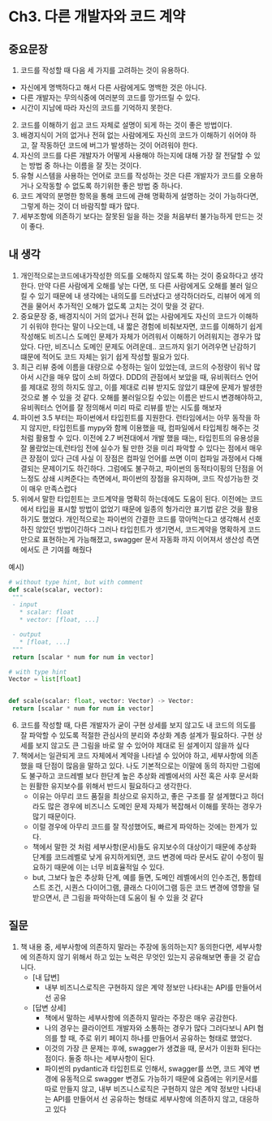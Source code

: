 # Ch3. 다른 개발자와 코드 계약

## 중요문장
1. 코드를 작성할 때 다음 세 가지를 고려하는 것이 유용하다.
  * 자신에게 명백하다고 해서 다른 사람에게도 명백한 것은 아니다.
  * 다른 개발자는 무의식중에 여러분의 코드를 망가뜨릴 수 있다.
  * 시간이 지남에 따라 자신의 코드를 기억하지 못한다.
2. 코드를 이해하기 쉽고 코드 자체로 설명이 되게 하는 것이 좋은 방법이다.
3. 배경지식이 거의 없거나 전혀 없는 사람에게도 자신의 코드가 이해하기 쉬어야 하고, 잘 작동하던 코드에 버그가 발생하는 것이 어려워야 한다. 
4. 자신의 코드를 다른 개발자가 어떻게 사용해야 하는지에 대해 가장 잘 전달할 수 있는 방법 중 하나는 이름을 잘 짓는 것이다.
5. 유형 시스템을 사용하는 언어로 코드를 작성하는 것은 다른 개발자가 코드를 오용하거나 오작동할 수 없도록 하기위한 좋은 방법 중 하나다.
6. 코드 계약의 분명한 항목을 통해 코드에 관해 명확하게 설명하는 것이 가능하다면, 그렇게 하는 것이 더 바람직할 때가 많다.
7. 세부조항에 의존하기 보다는 잘못된 일을 하는 것을 처음부터 불가능하게 만드는 것이 좋다.


## 내 생각
1. 개인적으로는코드에내가작성한 의도를 오해하지 않도록 하는 것이 중요하다고 생각한다. 만약 다른 사람에게 오해를 낳는 다면, 또 다른 사람에게도 오해를 불러 일으킬 수 있기 때문에 내 생각에는 내의도를 드러냈다고 생각하더라도, 리뷰어 에게 의견을 물어서 추가적인 오해가 없도록 고치는 것이 맞을 것 같다.
2. 중요문장 중, 배경지식이 거의 없거나 전혀 없는 사람에게도 자신의 코드가 이해하기 쉬워야 한다는 말이 나오는데, 내 짧은 경험에 비춰보자면, 코드를 이해하기 쉽게 작성해도 비즈니스 도메인 문제가 자체가 어려워서 이해하기 어려워지는 경우가 많았다. 다만, 비즈니스 도메인 문제도 어려운데.. 코드까지 읽기 어려우면 난감하기 떄문에 적어도 코드 자체는 읽기 쉽게 작성할 필요가 있다.
3. 최근 리뷰 중에 이름을 대량으로 수정하는 일이 있었는데, 코드의 수정량이 워낙 많아서 시간을 매우 많이 소비 하였다. DDD의 관점에서 보았을 때, 유비쿼터스 언어를 제대로 정의 하지도 않고, 이를 제대로 리뷰 받지도 않았기 떄문에 문제가 발생한 것으로 볼 수 있을 것 같다. 오해를 불러일으킬 수있는 이름은 반드시 변경해야하고, 유비쿼터스 언어를 잘 정의해서 미리 따로 리뷰를 받는 시도를 해보자
4. 파이썬 3.5 부터는 파이썬에서 타입힌트를 지원한다. 런타임에서는 아무 동작을 하지 않지만, 타입힌트를 mypy와 함께 이용했을 때, 컴파일에서 타입체킹 해주는 것 처럼 활용할 수 있다. 이전에 2.7 버젼대에서 개발 했을 때는, 타입힌트의 유용성을 잘 몰랐었는데,런타임 전에 실수가 될 만한 것을 미리 파악할 수 있다는 점에서 매우 큰 장점이 있다 근데 사실 이 장점은 컴파일 언어를 쓰면 이미 컴파일 과정에서 다해결되는 문제이기도 하긴하다. 그럼에도 불구하고, 파이썬의 동적타이핑의 단점을 어느정도 상쇄 시켜준다는 측면에서, 파이썬의 장점을 유지하며, 코드 작성가능한 것이 매우 만족스럽다
5. 위에서 말한 타입힌트는 코드계약을 명확히 하는데에도 도움이 된다. 이전에는 코드에서 타입을 표시할 방법이 없었기 때문에 일종의 헝가리안 표기법 같은 것을 활용하기도 했었다. 개인적으로는 파이썬의 간결한 코드를 깎아먹는다고 생각해서 선호하진 않았던 방법이긴하다 그러나 타입힌트가 생기면서, 코드계약을 명확하게 코드 만으로 표현하는게 가능해졌고, swagger 문서 자동화 까지 이어져서 생산성 측면에서도 큰 기여를 해줬다
   
예시)   
   ```python
   # without type hint, but with comment
   def scale(scalar, vector):
    """
    - input
      * scalar: float
      * vector: [float, ...]

    - output
      * [float, ...]
    """
    return [scalar * num for num in vector]

   ```


   ```python
   # with type hint
   Vector = list[float]
   

   def scale(scalar: float, vector: Vector) -> Vector:
    return [scalar * num for num in vector]

   ```
6. 코드를 작성할 때, 다른 개발자가 굳이 구현 상세를 보지 않고도 내 코드의 의도를 잘 파악할 수 있도록 적절한 관심사의 분리와 추상화 계층 설계가 필요하다. 구현 상세를 보지 않고도 큰 그림을 바로 알 수 있어야 제대로 된 설계이지 않을까 싶다
7. 책에서는 일관되게 코드 자체에서 계약을 나타낼 수 있어야 하고, 세부사항에 의존했을 때 단점이 많음을 말하고 있다. 나도 기본적으로는 이말에 동의 하지만 그럼에도 불구하고 코드레벨 보다 한단계 높은 추상화 레벨에서의 사전 혹은 사후 문서화는 원활한 유지보수를 위해서 반드시 필요하다고 생각한다. 
   * 이유는 아무리 코드 품질을 최상으로 유지하고, 좋은 구조를 잘 설계했다고 하더라도 많은 경우에 비즈니스 도메인 문제 자체가 복잡해서 이해를 못하는 경우가 많기 때문이다. 
   * 이럴 경우에 아무리 코드를 잘 작성했어도, 빠르게 파악하는 것에는 한계가 있다. 
   * 책에서 말한 것 처럼 세부사항(문서)들도 유지보수의 대상이기 때문에 추상화 단계를 코드레벨로 낮게 유지하게되면, 코드 변경에 따라 문서도 같이 수정이 필요하기 때문에 이는 너무 비효율적일 수 있다. 
   * but, 그보다 높은 추상화 단계, 예를 들면, 도메인 레벨에서의 인수조건, 통합테스트 조건, 시퀀스 다이어그램, 클래스 다이어그램 등은 코드 변경에 영향을 덜 받으면서, 큰 그림을 파악하는데 도움이 될 수 있을 것 같다

## 질문
1. 책 내용 중, 세부사항에 의존하지 말라는 주장에 동의하는지? 동의한다면, 세부사항에 의존하지 않기 위해서 하고 있는 노력은 무엇인 있는지 공유해보면 좋을 것 같습니다.
   * [내 답변]
     * 내부 비즈니스로직은 구현하지 않은 계약 정보만 나타내는 API를 만들어서 선 공유
   * [답변 상세]
     * 책에서 말하는 세부사항에 의존하지 말라는 주장은 매우 공감한다. 
     * 나의 경우는 클라이언트 개발자와 소통하는 경우가 많다 그러다보니 API 협의를 할 때, 주로 위키 페이지 하나를 만들어서 공유하는 형태로 했었다. 
     * 이것의 가장 큰 문제는 후에, swagger가 생겼을 때, 문서가 이원화 된다는 점이다. 둘중 하나는 세부사항이 된다. 
     * 파이썬의 pydantic과 타입힌트로 인해서, swagger를 쓰면, 코드 계약 변경에 유동적으로 swagger 변경도 가능하기 때문에 요즘에는 위키문서를 따로 만들지 않고, 내부 비즈니스로직은 구현하지 않은 계약 정보만 나타내는 API를 만들어서 선 공유하는 형태로 세부사항에 의존하지 않고, 대응하고 있다